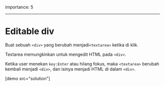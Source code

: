 importance: 5

---

# Editable div

Buat sebuah `<div>` yang berubah menjadi`<textarea>` ketika di klik.

Textarea memungkinkan untuk mengedit HTML pada `<div>`.

Ketika user menekan `key:Enter` atau hilang fokus, maka `<textarea>` berubah kembali menjadi `<div>`, dan isinya menjadi HTML di dalam `<div>`.

[demo src="solution"]
<!--stackedit_data:
eyJoaXN0b3J5IjpbLTE0MTc4NzkyMDNdfQ==
-->